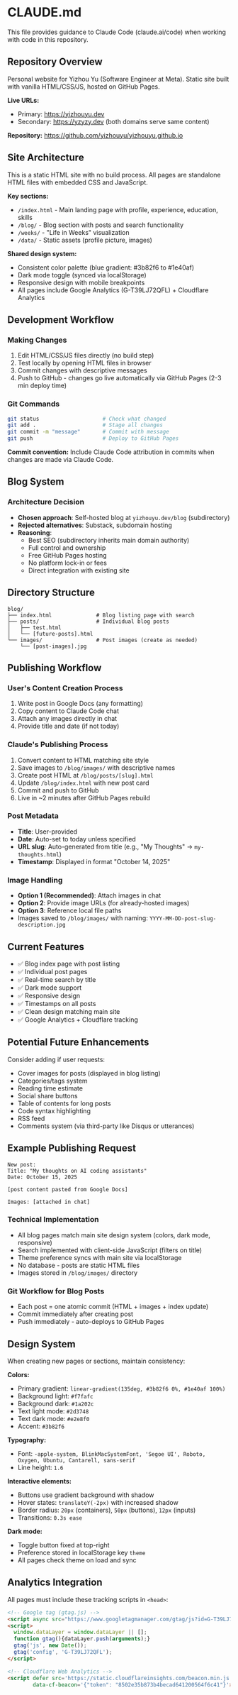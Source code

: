 # CLAUDE.md

This file provides guidance to Claude Code (claude.ai/code) when working with code in this repository.

## Repository Overview

Personal website for Yizhou Yu (Software Engineer at Meta). Static site built with vanilla HTML/CSS/JS, hosted on GitHub Pages.

**Live URLs:**
- Primary: https://yizhouyu.dev
- Secondary: https://yzyzy.dev (both domains serve same content)

**Repository:** https://github.com/yizhouyu/yizhouyu.github.io

## Site Architecture

This is a static HTML site with no build process. All pages are standalone HTML files with embedded CSS and JavaScript.

**Key sections:**
- `/index.html` - Main landing page with profile, experience, education, skills
- `/blog/` - Blog section with posts and search functionality
- `/weeks/` - "Life in Weeks" visualization
- `/data/` - Static assets (profile picture, images)

**Shared design system:**
- Consistent color palette (blue gradient: #3b82f6 to #1e40af)
- Dark mode toggle (synced via localStorage)
- Responsive design with mobile breakpoints
- All pages include Google Analytics (G-T39LJ72QFL) + Cloudflare Analytics

## Development Workflow

### Making Changes
1. Edit HTML/CSS/JS files directly (no build step)
2. Test locally by opening HTML files in browser
3. Commit changes with descriptive messages
4. Push to GitHub - changes go live automatically via GitHub Pages (2-3 min deploy time)

### Git Commands
```bash
git status                    # Check what changed
git add .                     # Stage all changes
git commit -m "message"       # Commit with message
git push                      # Deploy to GitHub Pages
```

**Commit convention:** Include Claude Code attribution in commits when changes are made via Claude Code.

## Blog System

### Architecture Decision
- **Chosen approach**: Self-hosted blog at `yizhouyu.dev/blog` (subdirectory)
- **Rejected alternatives**: Substack, subdomain hosting
- **Reasoning**:
  - Best SEO (subdirectory inherits main domain authority)
  - Full control and ownership
  - Free GitHub Pages hosting
  - No platform lock-in or fees
  - Direct integration with existing site

## Directory Structure
```
blog/
├── index.html              # Blog listing page with search
├── posts/                  # Individual blog posts
│   ├── test.html
│   └── [future-posts].html
└── images/                 # Post images (create as needed)
    └── [post-images].jpg
```

## Publishing Workflow

### User's Content Creation Process
1. Write post in Google Docs (any formatting)
2. Copy content to Claude Code chat
3. Attach any images directly in chat
4. Provide title and date (if not today)

### Claude's Publishing Process
1. Convert content to HTML matching site style
2. Save images to `/blog/images/` with descriptive names
3. Create post HTML at `/blog/posts/[slug].html`
4. Update `/blog/index.html` with new post card
5. Commit and push to GitHub
6. Live in ~2 minutes after GitHub Pages rebuild

### Post Metadata
- **Title**: User-provided
- **Date**: Auto-set to today unless specified
- **URL slug**: Auto-generated from title (e.g., "My Thoughts" → `my-thoughts.html`)
- **Timestamp**: Displayed in format "October 14, 2025"

### Image Handling
- **Option 1 (Recommended)**: Attach images in chat
- **Option 2**: Provide image URLs (for already-hosted images)
- **Option 3**: Reference local file paths
- Images saved to `/blog/images/` with naming: `YYYY-MM-DD-post-slug-description.jpg`

## Current Features
- ✅ Blog index page with post listing
- ✅ Individual post pages
- ✅ Real-time search by title
- ✅ Dark mode support
- ✅ Responsive design
- ✅ Timestamps on all posts
- ✅ Clean design matching main site
- ✅ Google Analytics + Cloudflare tracking

## Potential Future Enhancements
Consider adding if user requests:
- Cover images for posts (displayed in blog listing)
- Categories/tags system
- Reading time estimate
- Social share buttons
- Table of contents for long posts
- Code syntax highlighting
- RSS feed
- Comments system (via third-party like Disqus or utterances)

## Example Publishing Request
```
New post:
Title: "My thoughts on AI coding assistants"
Date: October 15, 2025

[post content pasted from Google Docs]

Images: [attached in chat]
```

### Technical Implementation
- All blog pages match main site design system (colors, dark mode, responsive)
- Search implemented with client-side JavaScript (filters on title)
- Theme preference syncs with main site via localStorage
- No database - posts are static HTML files
- Images stored in `/blog/images/` directory

### Git Workflow for Blog Posts
- Each post = one atomic commit (HTML + images + index update)
- Commit immediately after creating post
- Push immediately - auto-deploys to GitHub Pages

## Design System

When creating new pages or sections, maintain consistency:

**Colors:**
- Primary gradient: `linear-gradient(135deg, #3b82f6 0%, #1e40af 100%)`
- Background light: `#f7fafc`
- Background dark: `#1a202c`
- Text light mode: `#2d3748`
- Text dark mode: `#e2e8f0`
- Accent: `#3b82f6`

**Typography:**
- Font: `-apple-system, BlinkMacSystemFont, 'Segoe UI', Roboto, Oxygen, Ubuntu, Cantarell, sans-serif`
- Line height: `1.6`

**Interactive elements:**
- Buttons use gradient background with shadow
- Hover states: `translateY(-2px)` with increased shadow
- Border radius: `20px` (containers), `50px` (buttons), `12px` (inputs)
- Transitions: `0.3s ease`

**Dark mode:**
- Toggle button fixed at top-right
- Preference stored in localStorage key `theme`
- All pages check theme on load and sync

## Analytics Integration

All pages must include these tracking scripts in `<head>`:

```html
<!-- Google tag (gtag.js) -->
<script async src="https://www.googletagmanager.com/gtag/js?id=G-T39LJ72QFL"></script>
<script>
  window.dataLayer = window.dataLayer || [];
  function gtag(){dataLayer.push(arguments);}
  gtag('js', new Date());
  gtag('config', 'G-T39LJ72QFL');
</script>

<!-- Cloudflare Web Analytics -->
<script defer src='https://static.cloudflareinsights.com/beacon.min.js'
        data-cf-beacon='{"token": "8502e35b873b4becad641200564f6c41"}'></script>
```
